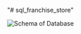"# sql_franchise_store" 
<p align="left"> <img src="https://drive.google.com/file/d/1iUal0R4aXNrdkhtjszWxzMq-9dkhtLGu/view" alt="Schema of Database" /> </p>
